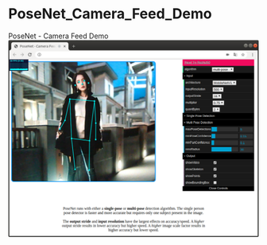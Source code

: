 # PoseNet_Camera_Feed_Demo
PoseNet - Camera Feed Demo
![image](https://github.com/eclipsequote/PoseNet_Camera_Feed_Demo/blob/master/web.png)

